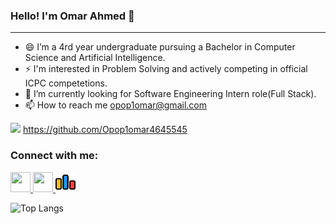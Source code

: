 ### Hello! I'm Omar Ahmed 👋
--------
- 😄 I’m a 4rd year undergraduate pursuing a Bachelor in Computer Science and Artificial Intelligence.
- ⚡ I'm interested in Problem Solving and actively competing in official ICPC competetions.
- 🔭 I’m currently looking for Software Engineering Intern role(Full Stack).
- 📫 How to reach me [opop1omar@gmail.com](mailto:opop1omar@gmail.com)

![](https://komarev.com/ghpvc/?username=Opop1omar4645545)
https://github.com/Opop1omar4645545
### Connect with me:                  
<p align="left">
<a href="https://github.com/Opop1omar4645545"target="_blank" rel="noreferrer"> <picture> <source media="(prefers-color-scheme: dark)" srcset="https://raw.githubusercontent.com/danielcranney/readme-generator/main/public/icons/socials/github-dark.svg" /> <source media="(prefers-color-scheme: light)" srcset="https://raw.githubusercontent.com/danielcranney/readme-generator/main/public/icons/socials/github.svg" /> <img src="https://raw.githubusercontent.com/danielcranney/readme-generator/main/public/icons/socials/github.svg" width="32" height="32" /> </picture> 
</a> <a href="https://www.linkedin.com/in/opop1omar/" target ="_blank" rel="noreferrer"> <picture> <source media="(prefers-color-scheme: dark)" srcset="https://raw.githubusercontent.com/danielcranney/readme-generator/main/public/icons/socials/linkedin-dark.svg" /> <source media="(prefers-color-scheme: light)" srcset="https://raw.githubusercontent.com/danielcranney/readme-generator/main/public/icons/socials/linkedin.svg" /> <img src="https://raw.githubusercontent.com/danielcranney/readme-generator/main/public/icons/socials/linkedin.svg" width="32" height="32" /> </picture> </a>
</a> <a href="https://codeforces.com/profile/opop1omar" target="_blank" rel="noreferrer"> <picture> <source media="(prefers-color-scheme: dark)" srcset="https://github.com/Ahmad3oda/Ahmad3oda/blob/main/cf.png" /> <source media="(prefers-color-scheme: light)" srcset="https://github.com/Ahmad3oda/Ahmad3oda/blob/main/cf.png" /> <img src="https://github.com/Ahmad3oda/Ahmad3oda/blob/main/cf.png" width="32" height="32" /> </picture> </a>
</a>
</p>

![Top Langs](https://github-readme-stats.vercel.app/api/top-langs/?username=Opop1omar4645545&layout=compact)
<!--

- 🔭 I’m currently working on ...
- 🌱 I’m currently learning ...
- 👯 I’m looking to collaborate on ...
- 🤔 I’m looking for help with ...
- 💬 Ask me about ...
- 📫 How to reach me: ...
- 😄 Pronouns: ...
- ⚡ Fun fact: ...
-->
